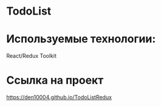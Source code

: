 # TodoList 
# Используемые технологии: 
React/Redux Toolkit

# Ссылка на проект
https://den10004.github.io/TodoListRedux